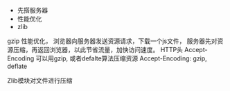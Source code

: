 
- 先搭服务器
- 性能优化
- zlib

gzip 性能优化， 浏览器向服务器发送资源请求，下载一个js文件， 服务器先对资源压缩，再返回浏览器，以此节省流量，加快访问速度。
HTTP头  Accept-Encoding  可以用gzip, 或者defalte算法压缩资源
Accept-Encoding: gzip, deflate

Zlib模块对文件进行压缩
